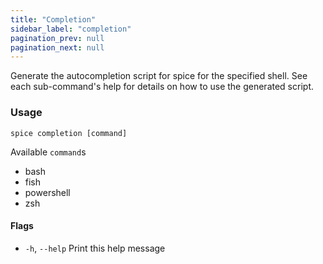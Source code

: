 ```yaml
---
title: "Completion"
sidebar_label: "completion"
pagination_prev: null
pagination_next: null
---
```


Generate the autocompletion script for spice for the specified shell.
See each sub-command's help for details on how to use the generated script.

### Usage

```shell
spice completion [command]
```

Available `command`s

- bash
- fish
- powershell
- zsh

#### Flags

- `-h`, `--help`   Print this help message
  